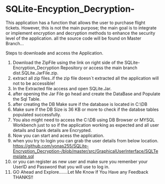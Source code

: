 # SQLite-Encyption_Decryption-
This application has a function that allows the user to purchase flight tickets. However, this is not the main purpose; the main goal is to integrate or implement encryption and decryption methods to enhance the security level of the application.
all the source code will be found on Master Branch...

Steps to downloade and access the Application.
  1. Download the ZipFile using the link on right side of the SQLite-Encryption_Decryption Repository or access the main branch dist.SQLite.JarFile.zip.
  2. extract all  zip files..if the zip file doesn`t extracted all the application will not to be accessible!
  3. In the Extracted file access and open  SQLite.Jar.
  4. after opening the Jar File go head and create the DataBase and Populate the Sql Table.
  5. after creating the DB Make sure if the database is located in C:\DB
  6. Make sure if the DB Size is 36 KB or more to check if the databse tables populated successfully.
  7. You also might need to access the C:\DB using DB Browser or MYSQL Workbench just to so if the application working as expected and all user details and bank details are Encrypted.
  8.  Now you can start and  acess the application.
  9.  when you try to login you can grab the user details from below location.
       https://github.com/yonas255/SQLite-Encryption_Decryption-/blob/master/src/GraphicalUserInterface/SQLTemplate.sql
  10. or you can register as new user and make sure you remenber your UserID and Password that you will use to log in.
  11. GO Ahead and Explore.......Let Me Know If You Have any Feedback THANKS!!
